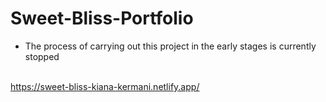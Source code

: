 # Sweet-Bliss-Portfolio

- The process of carrying out this project in the early stages is currently stopped

</br> https://sweet-bliss-kiana-kermani.netlify.app/
